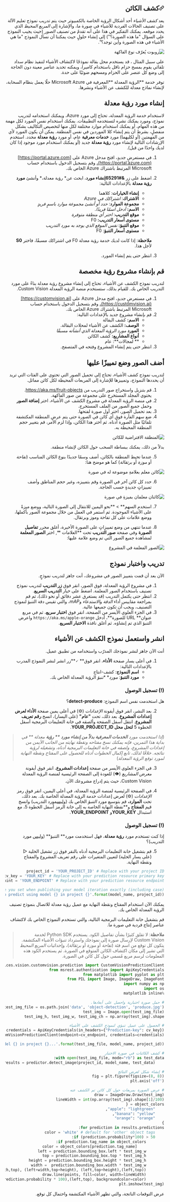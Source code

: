 <div id="readme" class="Box-body readme blob js-code-block-container p-5 p-xl-6 gist-border-0" dir="rtl">
    <article class="markdown-body entry-content container-lg" itemprop="text"><h1><a id="user-content-كشف-الكائن" class="anchor" aria-hidden="true" href="#كشف-الكائن"><svg class="octicon octicon-link" viewBox="0 0 16 16" version="1.1" width="16" height="16" aria-hidden="true"><path fill-rule="evenodd" d="M7.775 3.275a.75.75 0 001.06 1.06l1.25-1.25a2 2 0 112.83 2.83l-2.5 2.5a2 2 0 01-2.83 0 .75.75 0 00-1.06 1.06 3.5 3.5 0 004.95 0l2.5-2.5a3.5 3.5 0 00-4.95-4.95l-1.25 1.25zm-4.69 9.64a2 2 0 010-2.83l2.5-2.5a2 2 0 012.83 0 .75.75 0 001.06-1.06 3.5 3.5 0 00-4.95 0l-2.5 2.5a3.5 3.5 0 004.95 4.95l1.25-1.25a.75.75 0 00-1.06-1.06l-1.25 1.25a2 2 0 01-2.83 0z"></path></svg></a>كشف الكائن</h1>


يعد *كشف الأشياء* أحد أشكال الرؤية الخاصة بالكمبيوتر حيث يتم تدريب نموذج تعليم الآلة على تصنيف الحالات الفردية للأشياء في صورة ما، والإشارة إلى *المربع المحيط* الذي يحدد موقعه. يمكنك التفكير في هذا على أنه تقدمٌ من *تصنيف الصور* (حيث يجيب النموذج على السؤال "ما هذه الصورة؟") إلى إنشاء حلولٍ حيث يمكننا أن نسأل النموذج "ما هي الأشياء في هذه الصورة وأين توجد؟".

![روبوت يُعرّف نوع الفاكهة](./images/object-detection.jpg)

على سبيل المثال ، قد يستخدم محل بقالة نموذجًا لاكتشاف الأشياء لتنفيذ نظام سداد تلقائي يقوم بمسح حزام ناقل باستخدام كاميرا، ويمكنه تحديد عناصر معينة دون الحاجة إلى وضع كل عنصر على الحزام ومسحهم ضوئيًا على حدة.

توفر خدمة **الرؤية المعدلة **المعرفية في Microsoft Azure حلًا يعمل بنظام السحابة، لإنشاء نماذج معدلة للكشف عن الأشياء ونشرها.

## إنشاء مورد رؤية معدلة

لاستخدام خدمة الرؤية المعدلة، تحتاج إلى مورد Azure، ويمكنك استخدامه لتدريب نموذج، ومورد يمكنك نشره لتستخدمه التطبيقات. يمكنك استخدام نفس المورد لكل مهمة من هذه المهام، أو يمكنك استخدام موارد مختلفة لكل منها لتخصيص التكاليف بشكل منفصلٍ، بشرط أن يتم إنشاء كلا الموردين في نفس المنطقة. يمكن أن يكون المورد لأي من المهمتين (أو لكليهما) مورد **خدمات معرفية** عام، أو مورد **رؤية معدلة** محدد. استخدم الإرشادات التالية لإنشاء مورد **رؤية معدلة** جديد (أو يمكنك استخدام مورد موجود إذا كان لديك واحدًا من قبل).

1. في مستعرضٍ جديدٍ، افتح مدخل Azure على [https://portal.azure.com](https://portal.azure.com)، وقم بتسجيل الدخول باستخدام حساب Microsoft المرتبط باشتراك Azure الخاص بك.
2. اضغط على زر **&#65291إنشاء مورد**، ابحث عن* رؤية معدلة،* وأنشئ **مورد رؤية معدلة** بالإعدادات التالية:
    - **إنشاء الخيارات**: كلاهما
    - **الاشتراك**: *اشتراكك في Azure*
    - **مجموعة الموارد**: *حدد أو أنشئ مجموعة موارد باسمٍ فريدٍ*
    - **الاسم:** *أدخل اسمًا فريدًا*.
    - **موقع التدريب**: *اختر أي منطقة متوفرة*
    - **مستوى أسعار التدريب:** F0
    - **موقع التنبؤ:** *نفس الموقع الذي يوجد به مورد التدريب*
    - **مستوى أسعار التنبؤ**: F0

    **ملاحظة**: إذا كانت لديك خدمة رؤية معدلة F0 في اشتراكك مسبقًا، فاختر **S0** لأجل هذا.

3. انتظر حتى يتم إنشاء المورد.

## قم بإنشاء مشروع رؤية مخصصة

لتدريب نموذج الكشف عن الأشياء، تحتاج إلى إنشاء مشروع رؤية معدلة بناءً على مورد التدريب الخاص بك. للقيام بذلك، ستستخدم منصة الرؤية المعدلة Custom Vision.

1. في مستعرضٍ جديدٍ، افتح مدخل Azure على [https://customvision.ai](https://customvision.ai)، وقم بتسجيل الدخول باستخدام حساب Microsoft المرتبط باشتراك Azure الخاص بك.
2. قم بإنشاء مشروع جديد بالإعدادات التالية:
    - **الاسم:** كشف البقالة
    - **الوصف:** الكشف عن الأشياء لمحلات البقالة.
    - **المورد** *مورد الرؤية المعدلة الذي أنشأته مسبقًا*
    - **أنواع المشاريع:** كشف الكائن
    - ** لمجالات**: عام
3. انتظر حتى يتم إنشاء المشروع وفتحه في المتصفح.

## أضف الصور وضع تمييزًا عليها

لتدريب نموذج كشف الأشياء، تحتاج إلى تحميل الصور التي تحتوي على الفئات التي تريد أن يحددها النموذج، وتمييزها للإشارة إلى المربعات المحيطة لكل كائن مماثل.

1. قم بتنزيل واستخراج صور التدريب من https://aka.ms/fruit-objects. يحتوي المجلد المستخرج على مجموعة من صور الفاكهة.
2. في منصة الرؤية المعدلة في مشروع الكشف عن الأشياء، اختر **إضافة الصور** وحمل جميع الصور من الملف المستخرج.
3. بعد تحميل الصور، اختر أول صورة لفتحها.
4. ضع سهم الفأرة فوق أي كائن في الصورة حتى يتم عرض المنطقة المكتشفة تلقائيًا مثل الصورة أدناه. ثم اختر هذا الكائن، وإذا لزم الأمر، قم بتغيير حجم المنطقة المحيطة به.

![المنطقة الافتراضية للكائن](./images/object-region.jpg)

بدلاً من ذلك، يمكنك ببساطة السحب حول الكائن لإنشاء منطقة.

5. عندما تحيط المنطقة بالكائن، أضف وسمًا جديدًا بنوع الكائن المناسب (*تفاحة* أو *موزة* أو *برتقالة*) كما هو موضح هنا:

![كائن معلم بعلامةٍ موضوعة له في صورة](./images/object-tag.jpg)

6. حدد كل كائن آخر في الصورة وقم بتمييزه، وغير حجم المناطق وأضف تمييزاتٍ جديدةٍ حسب الحاجة.

![كائنان معلمان بميزةٍ في صورة](./images/object-tags.jpg)

7. استخدم السهم** > **نحو اليمين للانتقال إلى الصورة التالية، ووضع ميزةً على الأشياء الموجودة. ثم استمر في العمل من خلال مجموعة الصور بأكملها، ووضع علامات على كل تفاحة وموز وبرتقال.

8. عندما تنتهي من وضع تمييزاتٍ على الصورة الأخيرة، أغلق محرر **تفاصيل الصورة** وفي صفحة **صور التدريب** تحت **العلامات **, اختر **الصور المعلمة** لمشاهدة جميع الصور التي تم وضع علامة عليها:

![الصور المعلمة في المشروع](./images/tagged-images.jpg)

## تدريب واختبار نموذج

الآن بعد أن قمت بتمييز الصور في مشروعك، أنت جاهز لتدريب نموذجٍ.

1. في مشروع الرؤية المعدلة، فوق الصور، انقر فوق **زر التدريب** لتدريب نموذج تصنيف باستخدام الصور المعلمة. اضغط على خيار **التدريب السريع**.
2. انتظر حتى يكتمل التدريب (قد يستغرق عشر دقائق أو نحو ذلك)، ثم قم بمراجعة مقاييس أداء *الدقة* و*الاستدعاء* و*mAP*، والتي تقيس دقة التنبؤ لنموذج التصنيف، ويجب أن تكون جميعها عالية.
3. في الجزء العلوي الأيسر من الصفحة، انقر فوق **اختبار سريع**، ثم في مربع عنوان** URL للصورة**، أدخل `https://aka.ms/apple-orange` واعرض التنبؤ الذي تم إنشاؤه. ثم أغلق نافذة **الاختبار السريع**.

## انشر واستعمل نموذج الكشف عن الأشياء

أنت الآن جاهز لنشر نموذجك المدرّب واستخدامه من تطبيق عميل.

1. في أعلى يسار صفحة **الأداء**، انقر فوق** &#128504;**زر انشر لنشر النموذج المدرب بالإعدادات التالية:
    - **اسم النموذج**: كشف-انتاج
    - **مورد التنبؤ**: *مورد** **تنبؤ* الرؤية المعدلة الخاص بك.

### (!) تسجيل الوصول 
هل استخدمت نفس اسم النموذج: **detect-produce**؟ 

2. بعد النشر، انقر فوق أيقونة *الإعدادات* (&#9881;) في أعلى يمين صفحة **الأداء لعرض إعدادات المشروع**. بعد ذلك، تحت **"عام"** (على اليسار)، انسخ **رقم تعريف المشروع**. انتقل أسفل الصفحة وألصقه في خانة التعليمات البرمجية أسفل الخطوة 5 **لتحل محل YOUR_PROJECT_ID**. 

> (*إذا استخدمت مورد **الخدمات المعرفية بدلاً من إنشاء مورد ** رؤية** معدلة ** في بداية هذا التمرين، فإنه يمكنك نسخ مفتاحه ونقطة نهايته من الجانب الأيمن من إعدادات المشروع، ولصقه في خانة التعليمات البرمجية أدناه، وتشغيله لرؤية نتائجه. خلافًا لذلك، تابع إكمال الخطوات أدناه للحصول على المفتاح ونقطة النهاية لمورد توقع الرؤية المعدلة*) 

3. في الجزء العلوي الأيسر من صفحة **إعدادات المشروع**، انقر فوق أيقونة *معرض المشاريع* (&#128065;) للعودة إلى الصفحة الرئيسية لمنصة الرؤية المعدلة Custom Vision، حيث يتم إدراج مشروعك الآن.

4. في الصفحة الرئيسية لمنصة الرؤية المعدلة، في أعلى اليمين، انقر فوق رمز *الإعدادات* (&#9881;) لعرض إعدادات خدمة الرؤية المعدلة الخاصة بك. بعد ذلك، تحت **الموارد،** قم بتوسيع مورد *التنبؤ* الخاص بك (<u>وليس</u>مورد التدريب) وانسخ قيم **المفتاح** و**نقطة النهاية الخاصة به إلى خانة الرمز أسفل الخطوة 5، مع استبدال **YOUR_KEY**و **YOUR_ENDPOINT**.

### (!) تسجيل الوصول 
إذا كنت تستخدم مورد **رؤية معدلة**، فهل استخدمت مورد** التنبؤ** (<u>وليس</u> مورد التدريب)؟

5. قم بتشغيل خانة التعليمات البرمجية أدناه بالنقر فوق زر تشغيل الخلية <span>&#9655;</span> (على يسار الخلية) لتعيين المتغيرات على رقم تعريف المشروع والمفتاح ونقطة النهاية.


```python
project_id = 'YOUR_PROJECT_ID' # Replace with your project ID
cv_key = 'YOUR_KEY' # Replace with your prediction resource primary key
cv_endpoint = 'YOUR_ENDPOINT' # Replace with your prediction resource endpoint

model_name = 'detect-produce' # this must match the model name you set when publishing your model iteration exactly (including case)!
print('Ready to predict using model {} in project {}'.format(model_name, project_id))
```

يمكنك الآن استخدام المفتاح ونقطة النهاية مع عميل رؤية معدلة للاتصال بنموذج تصنيف الرؤية المعدلة الخاص بك.

قم بتشغيل خانة التعليمات البرمجية التالية، والتي تستخدم النموذج الخاص بك لاكتشاف عناصر إنتاج فردية في صورة ما.

> **ملاحظة**: لا تقلق كثيرًا بشأن تفاصيل الكود. يستخدم Python SDK لخدمة Custom Vision لإرسال صورة إلى نموذجك واسترداد تنبؤات الأشياء المكتشفة. يتكون كل توقع من اسم فئة (*تفاحة* أو *موزة* أو *برتقالة*)، وإحداثيات *المربع المحيط* التي تشير إلى مكان اكتشاف الكائن المتوقع في الصورة. ثم يستخدم الكود هذه المعلومات لرسم مربع مُسمى حول كل كائن في الصورة.


```python
from azure.cognitiveservices.vision.customvision.prediction import CustomVisionPredictionClient
from msrest.authentication import ApiKeyCredentials
from matplotlib import pyplot as plt
from PIL import Image, ImageDraw, ImageFont
import numpy as np
import os
%matplotlib inline

# حمل صورة اختبارية واحصل على أبعادها.
test_img_file = os.path.join('data', 'object-detection', 'produce.jpg')
test_img = Image.open(test_img_file)
test_img_h, test_img_w, test_img_ch = np.array(test_img).shape

# الحصول على عميل تنبؤي لنموذج الكشف على الأشياء
credentials = ApiKeyCredentials(in_headers={"Prediction-key": cv_key})
predictor = CustomVisionPredictionClient(endpoint=cv_endpoint, credentials=credentials)

print('Detecting objects in {} using model {} in project {}...'.format(test_img_file, model_name, project_id))

# كشف الكائنات في صورة الاختبار
with open(test_img_file, mode="rb") as test_data:
    results = predictor.detect_image(project_id, model_name, test_data)

# إنشاء شكل لعرض النتائج
fig = plt.figure(figsize=(8, 8))
plt.axis('off')

# عرض الصورة بمربعات حول كل كائن تم الكشف عنه
draw = ImageDraw.Draw(test_img)
lineWidth = int(np.array(test_img).shape[1]/100)
object_colors = {
    "apple": "lightgreen",
    "banana": "yellow",
    "orange": "orange"
}
for prediction in results.predictions:
    color = 'white' # default for 'other' object tags
    if (prediction.probability*100) > 50:
        if prediction.tag_name in object_colors:
            color = object_colors[prediction.tag_name]
        left = prediction.bounding_box.left * test_img_w 
        top = prediction.bounding_box.top * test_img_h 
        height = prediction.bounding_box.height * test_img_h
        width =  prediction.bounding_box.width * test_img_w
        points = ((left,top), (left+width,top), (left+width,top+height), (left,top+height),(left,top))
        draw.line(points, fill=color, width=lineWidth)
        plt.annotate(prediction.tag_name + ": {0:.2f}%".format(prediction.probability * 100),(left,top), backgroundcolor=color)
plt.imshow(test_img)

```

عرض التوقعات الناتجة، والتي تظهر الأشياء المكتشفة واحتمال كل توقع.
